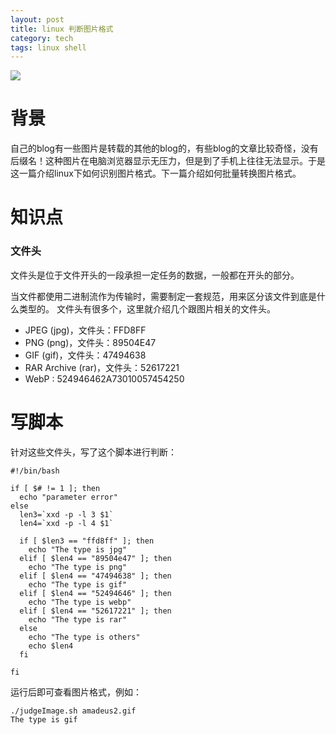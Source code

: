 ```yaml
---
layout: post
title: linux 判断图片格式
category: tech
tags: linux shell
---
```


![](https://cdn.kelu.org/blog/tags/linux.jpg)

# 背景

自己的blog有一些图片是转载的其他的blog的，有些blog的文章比较奇怪，没有后缀名！这种图片在电脑浏览器显示无压力，但是到了手机上往往无法显示。于是这一篇介绍linux下如何识别图片格式。下一篇介绍如何批量转换图片格式。



# 知识点

### 文件头

文件头是位于文件开头的一段承担一定任务的数据，一般都在开头的部分。

当文件都使用二进制流作为传输时，需要制定一套规范，用来区分该文件到底是什么类型的。 文件头有很多个，这里就介绍几个跟图片相关的文件头。



* JPEG (jpg)，文件头：FFD8FF
* PNG (png)，文件头：89504E47
* GIF (gif)，文件头：47494638
* RAR Archive (rar)，文件头：52617221
* WebP : 524946462A73010057454250 

# 写脚本

针对这些文件头，写了这个脚本进行判断：

```
#!/bin/bash

if [ $# != 1 ]; then
  echo "parameter error"
else
  len3=`xxd -p -l 3 $1`
  len4=`xxd -p -l 4 $1`

  if [ $len3 == "ffd8ff" ]; then
    echo "The type is jpg"
  elif [ $len4 == "89504e47" ]; then
    echo "The type is png"
  elif [ $len4 == "47494638" ]; then
    echo "The type is gif"
  elif [ $len4 == "52494646" ]; then
    echo "The type is webp"
  elif [ $len4 == "52617221" ]; then
    echo "The type is rar"
  else
    echo "The type is others"
    echo $len4
  fi

fi
```

运行后即可查看图片格式，例如：

```
./judgeImage.sh amadeus2.gif
The type is gif
```

